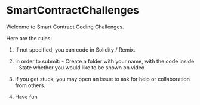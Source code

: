 # SmartContractChallenges

Welcome to Smart Contract Coding Challenges.

Here are the rules:

1. If not specified, you can code in Solidity / Remix.
2. In order to submit:
                        - Create a folder with your name, with the code inside
                        - State whether you would like to be shown on video
3. If you get stuck, you may open an issue to ask for help or collaboration from others.

4. Have fun
